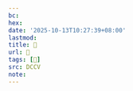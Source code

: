 ```yaml
---
bc:
hex:
date: '2025-10-13T10:27:39+08:00'
lastmod:
title: 􄷋
url: 􄷋
tags: [𧎦]
src: DCCV
note:
---
```

